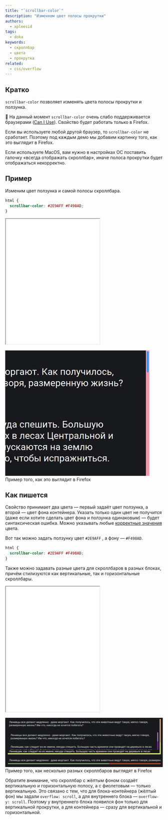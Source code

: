 ```yaml
---
title: "`scrollbar-color`"
description: "Изменяем цвет полосы прокрутки"
authors:
  - xpleesid
tags:
  - doka
keywords:
  - скроллбар
  - цвета
  - прокрутка
related:
  - css/overflow
---
```


## Кратко

`scrollbar-color` позволяет изменять цвета полосы прокрутки и ползунка.

<aside>

🦊 На данный момент `scrollbar-color` очень слабо поддерживается браузерами ([Can I Use](https://caniuse.com/mdn-css_properties_scrollbar-color)). Свойство будет работать только в Firefox.

Если вы используете любой другой браузер, то `scrollbar-color` не сработает. Поэтому под каждым демо мы добавим картинку того, как это выглядит в Firefox.

</aside>

Если используете MacOS, вам нужно в настройках ОС поставить галочку «всегда отображать скроллбар», иначе полоса прокрутки будет отображаться некорректно.

## Пример

Изменим цвет ползунка и самой полосы скроллбара.

```css
html {
  scrollbar-color: #2E9AFF #F498AD;
}
```

<iframe title="Пример с несколькими разными скроллбарами" src="demos/basic/" height="400"></iframe>

![Пример с несколькими разными скроллбарами](images/basic.png)
Пример того, как это выглядит в Firefox

## Как пишется

Свойство принимает два цвета — первый задаёт цвет ползунка, а второй — цвет фона контейнера. Указать только один цвет не получится (даже если хотите сделать цвет фона и ползунка одинаковым) — будет синтаксическая ошибка. Можно указывать любые [корректные значения](/css/color/#kak-pishetsya) цвета.

Вот так можно задать ползунку цвет `#2E9AFF` , а фону — `#F498AD`.

```css
html {
  scrollbar-color: #2E9AFF #F498AD;
}
```

Также можно задавать разные цвета для скроллбаров в разных блоках, причём стилизуются как вертикальные, так и горизонтальные скроллбары.

<iframe title="Базовый пример" src="demos/multiple/" height="400"></iframe>

![Несколько разных скроллбаров](images/multiple.png)
Пример того, как несколько разных скроллбаров выглядят в Firefox

Обратите внимание, что скроллбар с жёлтым фоном создаёт вертикальную и горизонтальную полосу, а с фиолетовым — только вертикальную. Это связано с тем, что для блока-контейнера (жёлтый фон) мы задали `overflow: scroll`, а для внутреннего блока — `overflow-y: scroll`. Поэтому у внутреннего блока появился фон только для вертикальной прокрутки, а для контейнера — сразу для вертикальной и горизонтальной.
